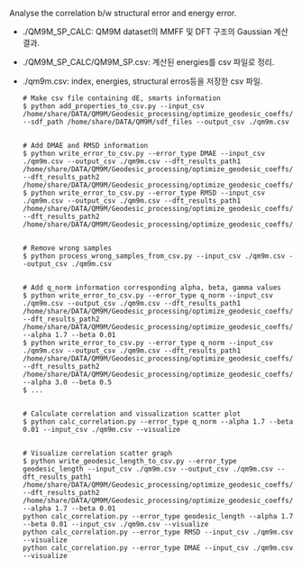 Analyse the correlation b/w structural error and energy error.

- ./QM9M_SP_CALC: QM9M dataset의 MMFF 및 DFT 구조의 Gaussian 계산 결과.
- ./QM9M_SP_CALC/QM9M_SP.csv: 계산된 energies를 csv 파일로 정리.
- ./qm9m.csv: index, energies, structural erros등을 저장한 csv 파일.

      # Make csv file containing dE, smarts information
      $ python add_properties_to_csv.py --input_csv /home/share/DATA/QM9M/Geodesic_processing/optimize_geodesic_coeffs/QM9M_SP_CALC/QM9M_SP.csv --sdf_path /home/share/DATA/QM9M/sdf_files --output_csv ./qm9m.csv


      # Add DMAE and RMSD information
      $ python write_error_to_csv.py --error_type DMAE --input_csv ./qm9m.csv --output_csv ./qm9m.csv --dft_results_path1 /home/share/DATA/QM9M/Geodesic_processing/optimize_geodesic_coeffs/QM9M_SP_CALC/results/MMFF --dft_results_path2 /home/share/DATA/QM9M/Geodesic_processing/optimize_geodesic_coeffs/QM9M_SP_CALC/results/DFT
      $ python write_error_to_csv.py --error_type RMSD --input_csv ./qm9m.csv --output_csv ./qm9m.csv --dft_results_path1 /home/share/DATA/QM9M/Geodesic_processing/optimize_geodesic_coeffs/QM9M_SP_CALC/results/MMFF --dft_results_path2 /home/share/DATA/QM9M/Geodesic_processing/optimize_geodesic_coeffs/QM9M_SP_CALC/results/DFT


      # Remove wrong samples
      $ python process_wrong_samples_from_csv.py --input_csv ./qm9m.csv --output_csv ./qm9m.csv


      # Add q_norm information corresponding alpha, beta, gamma values
      $ python write_error_to_csv.py --error_type q_norm --input_csv ./qm9m.csv --output_csv ./qm9m.csv --dft_results_path1 /home/share/DATA/QM9M/Geodesic_processing/optimize_geodesic_coeffs/QM9M_SP_CALC/results/MMFF --dft_results_path2 /home/share/DATA/QM9M/Geodesic_processing/optimize_geodesic_coeffs/QM9M_SP_CALC/results/DFT --alpha 1.7 --beta 0.01
      $ python write_error_to_csv.py --error_type q_norm --input_csv ./qm9m.csv --output_csv ./qm9m.csv --dft_results_path1 /home/share/DATA/QM9M/Geodesic_processing/optimize_geodesic_coeffs/QM9M_SP_CALC/results/MMFF --dft_results_path2 /home/share/DATA/QM9M/Geodesic_processing/optimize_geodesic_coeffs/QM9M_SP_CALC/results/DFT --alpha 3.0 --beta 0.5
      $ ...


      # Calculate correlation and visualization scatter plot
      $ python calc_correlation.py --error_type q_norm --alpha 1.7 --beta 0.01 --input_csv ./qm9m.csv --visualize


      # Visualize correlation scatter graph
      $ python write_geodesic_length_to_csv.py --error_type geodesic_length --input_csv ./qm9m.csv --output_csv ./qm9m.csv --dft_results_path1 /home/share/DATA/QM9M/Geodesic_processing/optimize_geodesic_coeffs/QM9M_SP_CALC/results/MMFF --dft_results_path2 /home/share/DATA/QM9M/Geodesic_processing/optimize_geodesic_coeffs/QM9M_SP_CALC/results/DFT --alpha 1.7 --beta 0.01
      python calc_correlation.py --error_type geodesic_length --alpha 1.7 --beta 0.01 --input_csv ./qm9m.csv --visualize
      python calc_correlation.py --error_type RMSD --input_csv ./qm9m.csv --visualize
      python calc_correlation.py --error_type DMAE --input_csv ./qm9m.csv --visualize
